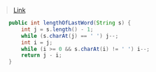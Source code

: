 > [Link](https://leetcode-cn.com/problems/length-of-last-word/)

```java
    public int lengthOfLastWord(String s) {
        int j = s.length() - 1;
        while (s.charAt(j) == ' ') j--;
        int i = j;
        while (i >= 0 && s.charAt(i) != ' ') i--;
        return j - i;
    }
```